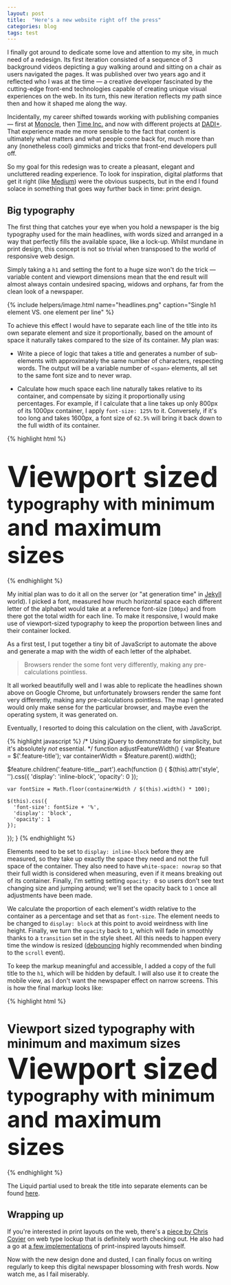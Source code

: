 ```yaml
---
layout: post
title:  "Here's a new website right off the press"
categories: blog
tags: test
---
```

I finally got around to dedicate some love and attention to my site, in much need of a redesign. Its first iteration consisted of a sequence of 3 background videos depicting a guy walking around and sitting on a chair as users navigated the pages. It was published over two years ago and it reflected who I was at the time — a creative developer fascinated by the cutting-edge front-end technologies capable of creating unique visual experiences on the web. In its turn, this new iteration reflects my path since then and how it shaped me along the way.<!--more-->

Incidentally, my career shifted towards working with publishing companies — first at [Monocle](http://monocle.com), then [Time Inc.](http://timeincuk.com) and now with different projects at [DADI+](https://dadi.co). That experience made me more sensible to the fact that content is ultimately what matters and what people come back for, much more than any (nonetheless cool) gimmicks and tricks that front-end developers pull off.

So my goal for this redesign was to create a pleasant, elegant and uncluttered reading experience. To look for inspiration, digital platforms that get it right (like [Medium](https://medium.com/)) were the obvious suspects, but in the end I found solace in something that goes way further back in time: print design.

## Big typography

The first thing that catches your eye when you hold a newspaper is the big typography used for the main headlines, with words sized and arranged in a way that perfectly fills the available space, like a lock-up. Whilst mundane in print design, this concept is not so trivial when transposed to the world of responsive web design.

Simply taking a `h1` and setting the font to a huge size won't do the trick — variable content and viewport dimensions mean that the end result will almost always contain undesired spacing, widows and orphans, far from the clean look of a newspaper.

{% include helpers/image.html name="headlines.png" caption="Single h1 element VS. one element per line" %}

To achieve this effect I would have to separate each line of the title into its own separate element and size it proportionally, based on the amount of space it naturally takes compared to the size of its container. My plan was:

- Write a piece of logic that takes a title and generates a number of sub-elements with approximately the same number of characters, respecting words. The output will be a variable number of `<span>` elements, all set to the same font size and to never wrap.

- Calculate how much space each line naturally takes relative to its container, and compensate by sizing it proportionally using percentages. For example, if I calculate that a line takes up only 800px of its 1000px container, I apply `font-size: 125%` to it. Conversely, if it's too long and takes 1600px, a font size of `62.5%` will bring it back down to the full width of its container.

{% highlight html %}
<!-- I was thinking something along these lines -->
<h1 class="post__title feature-title">
  <span class="feature-title__part" style="font-size: 239%;">Viewport sized</span>
  <span class="feature-title__part" style="font-size: 135%;">typography with minimum</span>
  <span class="feature-title__part" style="font-size: 187%;">and maximum sizes</span>
</h1>
{% endhighlight %}

My initial plan was to do it all on the server (or "at generation time" in [Jekyll](http://jekyllrb.com) world). I picked a font, measured how much horizontal space each different letter of the alphabet would take at a reference font-size (`100px`) and from there got the total width for each line. To make it responsive, I would make use of viewport-sized typography to keep the proportion between lines and their container locked.

As a first test, I put together a tiny bit of JavaScript to automate the above and generate a map with the width of each letter of the alphabet.

> Browsers render the some font very differently, making any pre-calculations pointless.

It all worked beautifully well and I was able to replicate the headlines shown above on Google Chrome, but unfortunately browsers render the same font very differently, making any pre-calculations pointless. The map I generated would only make sense for the particular browser, and maybe even the operating system, it was generated on.

Eventually, I resorted to doing this calculation on the client, with JavaScript.

{% highlight javascript %}
/* 
  Using jQuery to demonstrate for simplicity,
  but it's absolutely *not* essential. 
*/
function adjustFeatureWidth() {
  var $feature = $('.feature-title');
  var containerWidth = $feature.parent().width();

  $feature.children('.feature-title__part').each(function () {
    $(this).attr('style', '').css({
      'display': 'inline-block',
      'opacity': 0
    });

    var fontSize = Math.floor(containerWidth / $(this).width() * 100);

    $(this).css({
      'font-size': fontSize + '%',
      'display': 'block',
      'opacity': 1
    });
  });
}
{% endhighlight %}

Elements need to be set to `display: inline-block` before they are measured, so they take up exactly the space they need and not the full space of the container. They also need to have `white-space: nowrap` so that their full width is considered when measuring, even if it means breaking out of its container. Finally, I'm setting setting `opacity: 0` so users don't see text changing size and jumping around; we'll set the opacity back to `1` once all adjustments have been made.

We calculate the proportion of each element's width relative to the container as a percentage and set that as `font-size`. The element needs to be changed to `display: block` at this point to avoid weirdness with line height. Finally, we turn the `opacity` back to `1`, which will fade in smoothly thanks to a `transition` set in the style sheet. All this needs to happen every time the window is resized ([debouncing](https://davidwalsh.name/javascript-debounce-function) highly recommended when binding to the `scroll` event).

To keep the markup meaningful and accessible, I added a copy of the full title to the `h1`, which will be hidden by default. I will also use it to create the mobile view, as I don't want the newspaper effect on narrow screens. This is how the final markup looks like:

{% highlight html %}
<h1 class="post__title feature-title">
  <span class="feature-title__full">Viewport sized typography with minimum and maximum sizes</span>
  <span aria-hidden="true" class="feature-title__part" style="font-size: 239%;">Viewport sized</span>
  <span aria-hidden="true" class="feature-title__part" style="font-size: 135%;">typography with minimum</span>
  <span aria-hidden="true" class="feature-title__part" style="font-size: 187%;">and maximum sizes</span>
</h1>
{% endhighlight %}

The Liquid partial used to break the title into separate elements can be found [here](https://github.com/eduardoboucas/eduardoboucas.github.io/tree/master/_includes/helpers/generate-feature-title.html).

## Wrapping up

If you're interested in print layouts on the web, there's a [piece by Chris Coyier](https://css-tricks.com/creating-web-type-lockup/) on web type lockup that is definitely worth checking out. He also had a go at [a few implementations](https://css-tricks.com/print-magazine-layouts-converted-to-web-layouts/) of print-inspired layouts himself.

Now with the new design done and dusted, I can finally focus on writing regularly to keep this digital newspaper blossoming with fresh words. Now watch me, as I fail miserably.<!--tomb-->

